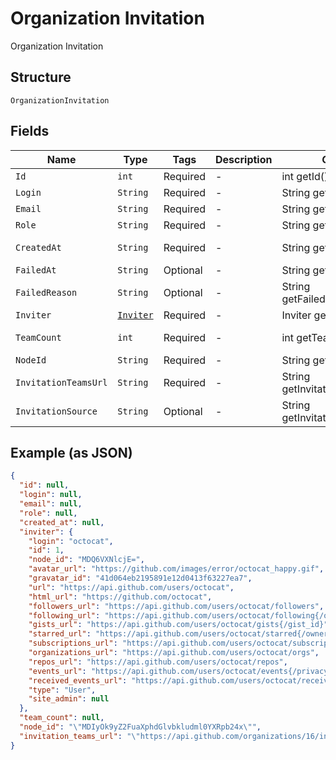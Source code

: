 
# Organization Invitation

Organization Invitation

## Structure

`OrganizationInvitation`

## Fields

| Name | Type | Tags | Description | Getter | Setter |
|  --- | --- | --- | --- | --- | --- |
| `Id` | `int` | Required | - | int getId() | setId(int id) |
| `Login` | `String` | Required | - | String getLogin() | setLogin(String login) |
| `Email` | `String` | Required | - | String getEmail() | setEmail(String email) |
| `Role` | `String` | Required | - | String getRole() | setRole(String role) |
| `CreatedAt` | `String` | Required | - | String getCreatedAt() | setCreatedAt(String createdAt) |
| `FailedAt` | `String` | Optional | - | String getFailedAt() | setFailedAt(String failedAt) |
| `FailedReason` | `String` | Optional | - | String getFailedReason() | setFailedReason(String failedReason) |
| `Inviter` | [`Inviter`](../../doc/models/inviter.md) | Required | - | Inviter getInviter() | setInviter(Inviter inviter) |
| `TeamCount` | `int` | Required | - | int getTeamCount() | setTeamCount(int teamCount) |
| `NodeId` | `String` | Required | - | String getNodeId() | setNodeId(String nodeId) |
| `InvitationTeamsUrl` | `String` | Required | - | String getInvitationTeamsUrl() | setInvitationTeamsUrl(String invitationTeamsUrl) |
| `InvitationSource` | `String` | Optional | - | String getInvitationSource() | setInvitationSource(String invitationSource) |

## Example (as JSON)

```json
{
  "id": null,
  "login": null,
  "email": null,
  "role": null,
  "created_at": null,
  "inviter": {
    "login": "octocat",
    "id": 1,
    "node_id": "MDQ6VXNlcjE=",
    "avatar_url": "https://github.com/images/error/octocat_happy.gif",
    "gravatar_id": "41d064eb2195891e12d0413f63227ea7",
    "url": "https://api.github.com/users/octocat",
    "html_url": "https://github.com/octocat",
    "followers_url": "https://api.github.com/users/octocat/followers",
    "following_url": "https://api.github.com/users/octocat/following{/other_user}",
    "gists_url": "https://api.github.com/users/octocat/gists{/gist_id}",
    "starred_url": "https://api.github.com/users/octocat/starred{/owner}{/repo}",
    "subscriptions_url": "https://api.github.com/users/octocat/subscriptions",
    "organizations_url": "https://api.github.com/users/octocat/orgs",
    "repos_url": "https://api.github.com/users/octocat/repos",
    "events_url": "https://api.github.com/users/octocat/events{/privacy}",
    "received_events_url": "https://api.github.com/users/octocat/received_events",
    "type": "User",
    "site_admin": null
  },
  "team_count": null,
  "node_id": "\"MDIyOk9yZ2FuaXphdGlvbkludml0YXRpb24x\"",
  "invitation_teams_url": "\"https://api.github.com/organizations/16/invitations/1/teams\""
}
```

